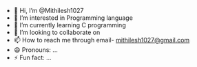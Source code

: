 - 👋 Hi, I’m @Mithilesh1027
- 👀 I’m interested in Programming language 
- 🌱 I’m currently learning C programming 
- 💞️ I’m looking to collaborate on
- 📫 How to reach me through email- mithilesh1027@gmail.com
- 😄 Pronouns: ...
- ⚡ Fun fact: ...

<!---
Mithilesh1027/Mithilesh1027 is a ✨ special ✨ repository because its `README.md` (this file) appears on your GitHub profile.
You can click the Preview link to take a look at your changes.
--->
